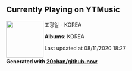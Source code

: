 ## Currently Playing on YTMusic

[<img align="left" width="100" src="https://lh3.googleusercontent.com/kezQwtykubRS-2XENms-V9fuUClpaLKfDkUjo-uOAN9Qk0-BKoVnSW1RQt7gqbIc2vsQccx8g6tgvZpO">](https://music.youtube.com/channel/UC7zZzWH3Dammxn0IL9_Z-ew)

조광일 - KOREA

**Albums**: KOREA

Last updated at 08/11/2020 18:27

#### Generated with [20chan/github-now](https://github.com/20chan/github-now)


<!--
**20chan/20chan** is a ✨ _special_ ✨ repository because its `README.md` (this file) appears on your GitHub profile.

Here are some ideas to get you started:

- 🔭 I’m currently working on ...
- 🌱 I’m currently learning ...
- 👯 I’m looking to collaborate on ...
- 🤔 I’m looking for help with ...
- 💬 Ask me about ...
- 📫 How to reach me: ...
- 😄 Pronouns: ...
- ⚡ Fun fact: ...
-->
